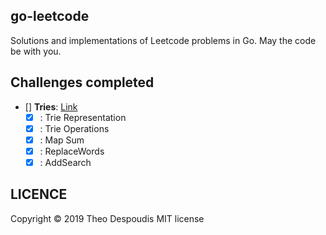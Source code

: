 go-leetcode
---
Solutions and implementations of Leetcode problems in Go.
May the code be with you.

## Challenges completed

- [] **Tries**: [Link](https://leetcode.com/explore/learn/card/trie/150/introduction-to-trie/)
    - [x] : Trie Representation
    - [x] : Trie Operations
    - [x] : Map Sum
    - [x] : ReplaceWords
    - [x] : AddSearch

## LICENCE
Copyright © 2019 Theo Despoudis MIT license
